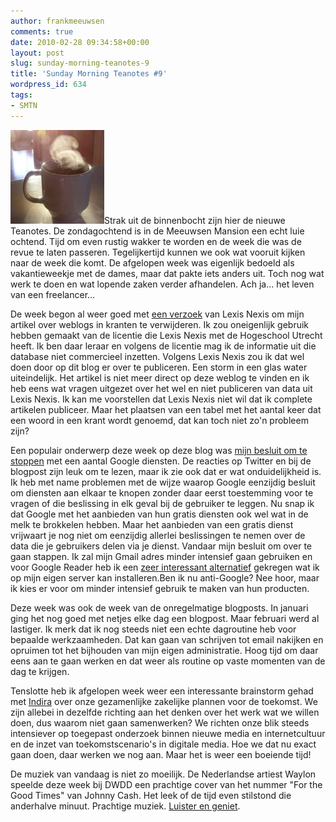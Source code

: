 ```yaml
---
author: frankmeeuwsen
comments: true
date: 2010-02-28 09:34:58+00:00
layout: post
slug: sunday-morning-teanotes-9
title: 'Sunday Morning Teanotes #9'
wordpress_id: 634
tags:
- SMTN
---
```


[![](../images/uploadimages/3327478926_88a2bf522a_b-150x150.jpg)](../images/uploadimages/3327478926_88a2bf522a_b.jpg)Strak uit de binnenbocht zijn hier de nieuwe Teanotes. De zondagochtend is in de Meeuwsen Mansion een echt luie ochtend. Tijd om even rustig wakker te worden en de week die was de revue te laten passeren. Tegelijkertijd kunnen we ook wat vooruit kijken naar de week die komt. De afgelopen week was eigenlijk bedoeld als vakantieweekje met de dames, maar dat pakte iets anders uit. Toch nog wat werk te doen en wat lopende zaken verder afhandelen. Ach ja... het leven van een freelancer...

<!-- more -->

De week begon al weer goed met [een verzoek](/publicatie-tijdelijk-niet-zichtbaar/) van Lexis Nexis om mijn artikel over weblogs in kranten te verwijderen. Ik zou oneigenlijk gebruik hebben gemaakt van de licentie die Lexis Nexis met de Hogeschool Utrecht heeft. Ik ben daar leraar en volgens de licentie mag ik de informatie uit die database niet commercieel inzetten. Volgens Lexis Nexis zou ik dat wel doen door op dit blog er over te publiceren. Een storm in een glas water uiteindelijk. Het artikel is niet meer direct op deze weblog te vinden en ik heb eens wat vragen uitgezet over het wel en niet publiceren van data uit Lexis Nexis. Ik kan me voorstellen dat Lexis Nexis niet wil dat ik complete artikelen publiceer. Maar het plaatsen van een tabel met het aantal keer dat een woord in een krant wordt genoemd, dat kan toch niet zo'n probleem zijn?

Een populair onderwerp deze week op deze blog was [mijn besluit om te stoppen](/kunnen-we-zonder-google/) met een aantal Google diensten. De reacties op Twitter en bij de blogpost zijn leuk om te lezen, maar ik zie ook dat er wat onduidelijkheid is. Ik heb met name problemen met de wijze waarop Google eenzijdig besluit om diensten aan elkaar te knopen zonder daar eerst toestemming voor te vragen of die beslissing in elk geval bij de gebruiker te leggen. Nu snap ik dat Google met het aanbieden van hun gratis diensten ook wel wat in de melk te brokkelen hebben. Maar het aanbieden van een gratis dienst vrijwaart je nog niet om eenzijdig allerlei beslissingen te nemen over de data die je gebruikers delen via je dienst. Vandaar mijn besluit om over te gaan stappen. Ik zal mijn Gmail adres minder intensief gaan gebruiken en voor Google Reader heb ik een [zeer interessant alternatief](http://doenietzomoeilijk.nl/archief/operatie-“exit-walled-gardens”-google-reader/) gekregen wat ik op mijn eigen server kan installeren.Ben ik nu anti-Google? Nee hoor, maar ik kies er voor om minder intensief gebruik te maken van hun producten.

Deze week was ook de week van de onregelmatige blogposts. In januari ging het nog goed met netjes elke dag een blogpost. Maar februari werd al lastiger. Ik merk dat ik nog steeds niet een echte dagroutine heb voor bepaalde werkzaamheden. Dat kan gaan van schrijven tot email nakijken en opruimen tot het bijhouden van mijn eigen administratie. Hoog tijd om daar eens aan te gaan werken en dat weer als routine op vaste momenten van de dag te krijgen.

Tenslotte heb ik afgelopen week weer een interessante brainstorm gehad met [Indira](http://crossmediaforum.web-log.nl/) over onze gezamenlijke zakelijke plannen voor de toekomst. We zijn allebei in dezelfde richting aan het denken over het werk wat we willen doen, dus waarom niet gaan samenwerken? We richten onze blik steeds intensiever op toegepast onderzoek binnen nieuwe media en internetcultuur en de inzet van toekomstscenario's in digitale media. Hoe we dat nu exact gaan doen, daar werken we nog aan. Maar het is weer een boeiende tijd!

De muziek van vandaag is niet zo moeilijk. De Nederlandse artiest Waylon speelde deze week bij DWDD een prachtige cover van het nummer "For the Good Times" van Johnny Cash. Het leek of de tijd even stilstond die anderhalve minuut. Prachtige muziek. [Luister en geniet](http://www.youtube.com/watch?v=Sp3UMVtFQhc).
